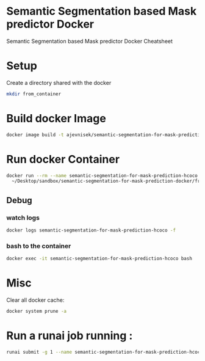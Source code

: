 # Semantic Segmentation based Mask predictor Docker
Semantic Segmentation based Mask predictor Docker Cheatsheet

# Setup
Create a directory shared with the docker
```bash
mkdir from_container
```
# Build docker Image
```bash
docker image build -t ajevnisek/semantic-segmentation-for-mask-prediction:hcoco .
```


# Run docker Container
```bash
docker run --rm --name semantic-segmentation-for-mask-prediction-hcoco -dit -v \
  ~/Desktop/sandbox/semantic-segmentation-for-mask-prediction-docker/from_container:/storage/jevnisek/ImageHarmonizationResults   ajevnisek/semantic-segmentation-for-mask-prediction bash

```
## Debug
### watch logs
```bash
docker logs semantic-segmentation-for-mask-prediction-hcoco -f
```

### bash to the container
```bash
docker exec -it semantic-segmentation-for-mask-prediction-hcoco bash
```


# Misc
Clear all docker cache:
```bash
docker system prune -a
```

# Run a runai job running :
```bash
runai submit -g 1 --name semantic-segmentation-for-mask-prediction-hcoco -i ajevnisek/semantic-segmentation-for-mask-prediction:hcoco -v ~/Desktop/sandbox/avidan-docker/from_container:/results --pvc=storage:/storage --large-shm
```

